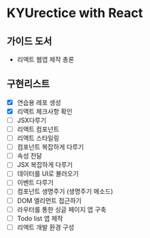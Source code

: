# KYUrectice with React

## 가이드 도서

- 리액트 웹앱 제작 총론

## 구현리스트

- [x]  연습용 레포 생성
- [x]  리액트 체크사항 확인
- [ ]  JSX다루기
- [ ]  리액트 컴포넌트
- [ ]  리액트 스타일링
- [ ]  컴포넌트 복잡하게 다루기
- [ ]  속성 전달
- [ ]  JSX 복잡하게 다루기
- [ ]  데이터를 UI로 불러오기
- [ ]  이벤트 다루기
- [ ]  컴포넌트 생명주기 (생명주기 메소드)
- [ ]  DOM 엘리먼트 접근하기
- [ ]  라우터를 통한 싱글 페이지 앱 구축
- [ ]  Todo list 앱 제작
- [ ]  리액트 개발 환경 구성
